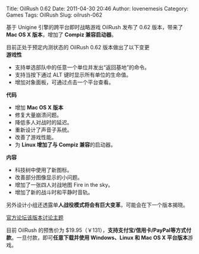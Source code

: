 Title: OilRush 0.62
Date: 2011-04-30 20:46
Author: lovenemesis
Category: Games
Tags: OilRush
Slug: oilrush-062

基于 Unigine 引擎的跨平台即时战略游戏 OilRush 发布了 0.62 版本，带来了
**Mac OS X 版本**，增加了 **Compiz 兼容启动器**。

目前正处于预定内测状态的 OilRush 0.62 版本做出了以下变更  
**游戏性**

-   支持单选部队中的任意一个单位并发出“返回基地”的命令。
-   支持当按下通过 ALT 键时显示所有单位的生命值。
-   增加对象面板，可通过点击一个平台查看。

**代码**

-   增加 **Mac OS X 版本**
-   修复大量崩溃问题。
-   降低多人对战时的延迟。
-   重新设计了声音子系统。
-   改善了游戏性能。
-   为 **Linux 增加了与 Compiz 兼容**的启动器。

**内容**

-   科技树中使用了新图标。
-   改善部分图像显示的小问题。
-   增加了一张四人对战地图 Fire in the sky。
-   增加了新的战斗时和平静时音轨。

另外设计小组还透露单**人战役模式将会有巨大变革**，可能会在下一个版本揭晓。

[官方论坛该版本讨论主题](http://oilrush-game.com/forum/index.php?/topic/489-build-062/)

目前 OilRush 的预售价为
$19.95（￥131），**支持支付宝/信用卡/PayPal等方式付款**。一旦付款，即可**任意下载并使用
Windows、Linux 和 Mac OS X 平台版本**游戏。
